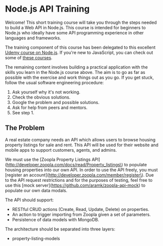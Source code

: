 # Node.js API Training

Welcome! This short training course will take you through the steps needed to build a Web API in Node.js. This course is intended for beginners to Node.js who ideally have some API programming experience in other languages and frameworks.

The training component of this course has been delegated to this excellent [Udemy course on Node.js](https://www.udemy.com/the-complete-nodejs-developer-course-2). If you're new to JavaScript, you can check out some of [these courses](https://www.udemy.com/courses/search/?q=javascript).

The remaining content involves building a practical application with the skills you learn in the Node.js course above. The aim is to go as far as possible with the exercise and work things out as you go. If you get stuck, follow the usual software engineering procedure:

1. Ask yourself why it's not working.
2. Check the obvious solutions.
3. Google the problem and possible solutions.
4. Ask for help from peers and mentors.
5. See step 1.

## The Problem

A real estate company needs an API which allows users to browse housing property listings for sale and rent. This API will be used for their website and mobile apps to support customers, agents, and admins.

We must use the [Zoopla Property Listings API](http://developer.zoopla.com/docs/read/Property_listings\) to populate housing properties into our own API. In order to use the API freely, you must [register an account]\(http://developer.zoopla.com/member/register\). Due to the API request restrictions and for the purposes of testing, feel free to use this [mock server]\(https://github.com/aramk/zoopla-api-mock) to populate our own data modals.

The API should support:

* RESTful CRUD actions \(Create, Read, Update, Delete\) on properties.
* An action to trigger importing from Zoopla given a set of parameters.
* Persistence of data models with MongoDB.

The architecture should be separated into three layers:

* property-listing-models



